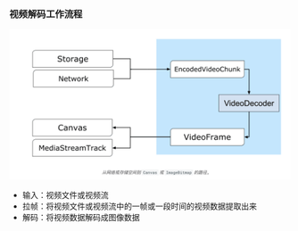 ### 视频解码工作流程
![alt text](image.png)

- 输入：视频文件或视频流
- 拉帧：将视频文件或视频流中的一帧或一段时间的视频数据提取出来
- 解码：将视频数据解码成图像数据
